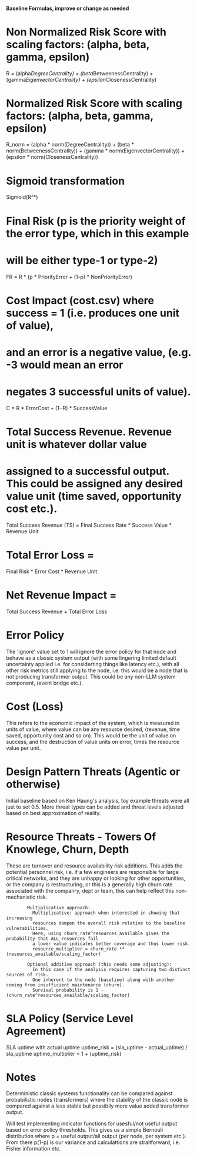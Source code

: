 #### Baseline Formulas, improve or change as needed #### 

# Non Normalized Risk Score with scaling factors: (alpha, beta, gamma, epsilon)
   R = (alpha*DegreeCentrality) + 
  (beta*BetweenessCentrality) + 
  (gamma*EigenvectorCentrality) +
  (epsilon*ClosenessCentrality)

# Normalized Risk Score with scaling factors: (alpha, beta, gamma, epsilon)
   R_norm = (alpha * norm(DegreeCentrality)) + 
  (beta * norm(BetweenessCentrality)) + 
  (gamma * norm(EigenvectorCentrality)) +
  (epsilon * norm(ClosenessCentrality))  

# Sigmoid transformation 
  Sigmoid(R^*)

# Final Risk (p is the priority weight of the error type, which in this example
# will be either type-1 or type-2)
  FR = R * (p * PriorityError + (1-p) * NonPriorityError)

# Cost Impact (cost.csv) where success = 1 (i.e. produces one unit of value),
#  and an error is a negative value, (e.g. -3 would mean an error 
#  negates 3 successful units of value).   
   C = R * ErrorCost + (1−R) * SuccessValue 

# Total Success Revenue. Revenue unit is whatever dollar value 
# assigned to a successful output. This could be assigned any desired value unit (time saved, opportunity cost etc.).
  Total Success Revenue (TS) = Final Success Rate * Success Value * Revenue Unit 
# Total Error Loss = 
  Final Risk * Error Cost * Revenue Unit
# Net Revenue Impact = 
  Total Success Revenue + Total Error Loss

# Error Policy
 The 'ignore' value set to 1 will ignore the error policy for that node and behave as a classic system output
 (with some lingering limited default uncertainty applied i.e. for considerting things like latency etc.),
 with all other risk metrics still applying to the node, i.e. this would be a node that is not producing transformer
 output. This could be any non-LLM system component, (event bridge etc.).

# Cost (Loss)
 
 This refers to the economic impact of the system, which is measured in units of value, where value can
 be any resource desired, (revenue, time saved, opportunity cost and so on). This would be the unit of value on success, and the destruction of value units on error, times the resource value per unit.    

# Design Pattern Threats (Agentic or otherwise)

 Initial baseline based on Ken Haung's analysis, toy example threats were all just to set 0.5. 
 More threat types can be added and threat levels adjusted based on best approximation of reality. 

# Resource Threats - Towers Of Knowlege, Churn, Depth
These are turnover and resource availability risk additions. This adds the potential personnel risk,
i.e. if a few engineers are responsible for large critical networks, and they are unhappy or
looking for other opportunities, or the company is restructuring, or this is a generally high churn rate 
associated with the companry, dept or team, this can help reflect this non-mechanistic risk.

            Multiplicative approach:
              Multiplicative: approach when interested in showing that increasing 
              resources dampen the overall risk relative to the baseline vulnerabilities. 
              Here, using churn_rate^resources_available gives the probability that ALL resources fail
              a lower value indicates better coverage and thus lower risk.
              resource_multiplier = churn_rate ** (resources_available/scaling_factor)
            
            Optional additive approach (this needs some adjusting):
              In this case if the analysis requires capturing two distinct sources of risk. 
              One inherent to the node (baseline) along with another coming from insufficient maintenance (churn).
              Survival probability is 1 - (churn_rate^resources_available/scaling_factor)

# SLA Policy (Service Level Agreement)

  SLA uptime with actual uptime
  uptime_risk = (sla_uptime - actual_uptime) / sla_uptime
              uptime_multiplier = 1 + (uptime_risk)

# Notes
  Deterministic classic systems functionality can be compared against probabilistic nodes (transformers)
  where the stability of the classic node is compared against a less stable but possibily more value added
  transformer output.

  Will test implementing indicator functions for usesful/not useful output based on error policy thresholds.
  This gives us a simple Bernouli distribution where p = useful output/all output (per node, per system etc.). 
  From there p(1-p) is our variance and calculattions are straitforward, i.e. Fisher information etc.                    
